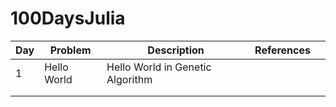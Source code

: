 # 100DaysJulia

| Day | Problem | Description | References |   |
|-----|---------|-------------|------------|---|
|   1  |   Hello World      | Hello World in Genetic Algorithm            |            |   |
|     |         |             |            |   |
|     |         |             |            |   |
